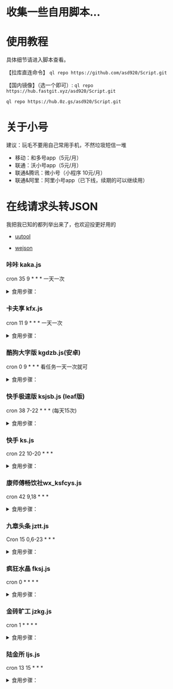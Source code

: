 # 收集一些自用脚本...

# 使用教程

具体细节请进入脚本查看。

【拉库直连命令】 `ql repo https://github.com/asd920/Script.git`

【国内镜像】（选一个即可）:
`ql repo https://hub.fastgit.xyz/asd920/Script.git`

`ql repo https://hub.0z.gs/asd920/Script.git`

# 关于小号

建议：玩毛不要用自己常用手机，不然垃圾短信一堆

* 移动：和多号app（5元/月）
* 联通：沃小号app（5元/月）
* 联通&腾讯：微小号（小程序 10元/月）
* 联通&阿里：阿里小号app（已下线，续期的可以继续用）


# 在线请求头转JSON

我把我已知的都列举出来了，也欢迎投更好用的

* [uutool](https://uutool.cn/header2json/)

* [wejson](https://wejson.cn/header2json/)


### 咔咔 kaka.js

cron 35 9 * * * 一天一次

<details>
<summary>食用步骤：</summary>
<br />

* [x] 收益：填写邀请码（G1BD8MP）自动获得5元，每天提现1元到支付宝

* [x] 多账户：用@隔开

把任意api.imkaka.com捉包头里的Cookie(viewchat_access_token=xxxxxxxxx 这个)填到kakaCookie里

    export kakaCookie='viewchat_access_token=xxxxxxxxx'

</details>


### 卡夫享 kfx.js

cron 11 9 * * * 一天一次

<details>
<summary>食用步骤：</summary>
<br />

* [x] 收益：每天签到1积分，分享一次5积分(每月有上限)  20分换2京东E卡，100分换10元话费，200分换20元话费

* [x] 多账户：用@隔开

注册链接：https://fscrm.kraftheinz.net.cn/?from=G20W5cUuyQ0JR+ISSo7/Ag==

找fscrm.kraftheinz.net.cn的包，把header里的token填到变量kfxtoken里

    export kfxtoken='***'

</details>


### 酷狗大字版 kgdzb.js(安卓)

cron 0 9 * * * 看任务一天一次就可

<details>
<summary>食用步骤：</summary>
<br />

* [x] 收益：一天0.6  

* [x] 多账户：用@隔开

进APP-福利，抓get包，每个人抓的host可能不一致，找*.kugou.com，只要有token、userid等关键数据即可，把整段url，填入变量，参考 `https://gateway.kugou.com/v1/***`

    export kugouurl='这里填入url链接！链接！'


</details>


### 快手极速版 ksjsb.js (leaf版)

cron 38 7-22 * * * (每天15次)

<details>
<summary>食用步骤：</summary>
<br />
抓POST包，进入积分换好礼页面即可获取数据，只要有Cookie就行

https://api.kuaishouzt.com/rest/zt/appsupport/yoda/accelerate/info

把Cookie中的kuaishou.api_st复制出来，包括分号，多账号换行隔开

    export ksjsbCookie='kuaishou.api_st=***;'

默认每天0点自动兑换金币，15点提现，要改的话把提现时间填到变量，不想提现设置成99，提到微信把`ksPayType=WECHAT;`，提到支付宝把`ksPayType=ALIPAY;`，写到对应账号ck后面

    export ksjsbWithdrawTime='15'

默认从高到低提现，固定金额用以下变量。如提现失败，手动接验证码提现一次，自动检测绑定了微信还是支付宝提现账号，都绑定了的话默认提现到微信

    export ksjsbCash='100'

默认提现时间会触发通知，可以把ksjsbNotify设置成2，每次运行都通知；为0，则不通知

    export ksjsbNotify='0'

快手如果提示违规操作，无法体现，可以先暂停脚本，手动提现。

极速版入口：左上角三横-积分换好礼
  
</details>


### 快手 ks.js

cron 22 10-20 * * *

<details>
<summary>食用步骤：</summary>
<br />
普通版的快手，非极速版，CK可以通用

注意现在多一个did的设备参数，必填！多账户@隔开

> 由于我IOS端找不到入口，我就用的极速版抓的CK里提取了did数值，粘贴在后面，任务一样跑

    export ksCookie='kuaishou.api_st=***;did=***;'

默认每天0点自动兑换金币，14点提现，不想提现设置成99，提到微信把`ksPayType=WECHAT;`，提到支付宝把`ksPayType=ALIPAY;`，写到对应账号ck后面

    export ksWithdrawTime='14'

默认提现2块，要改的话把提现金额填到变量。如提现失败，手动接验证码提现一次，自动检测绑定了微信还是支付宝提现账号，都绑定了的话默认提现到微信

>手动提现入口：头像-更多-我的钱包-天降红包提现，默认从高到低提现，固定金额用以下变量

    export ksCash='100'

默认提现时间会触发通知，可以把ksjsbNotify设置成2，每次运行都通知；为0，则不通知

    export ksNotify='0'

</details>


### 康师傅畅饮社wx_ksfcys.js

cron 42 9,18 * * *

<details>
<summary>食用步骤：</summary>
<br />
微信小程序，注册送200积分

抓GET包，点我的即可获取数据，多账号@隔开

https://club.biqr.cn/api/member/getMemberInfo

    export ksfcysToken='***'

默认不会抽奖，如果需要50积分抽奖，请设置变量ksfcysDraw为true

    export ksfcysDraw="true"
  
    // 2022-3-2积分可换E卡，重进小程序有可能会挤掉线，请重新抓

</details>


### 九章头条 jztt.js

Cron 15 0,6-23 * * *

<details>
<summary>食用步骤：</summary>
<br />
抓get包，进app-任务，抓取token值

https://api.st615.com/v2/user/info

    export jzttToken="***"

自定义阅读次数，默认每次阅读3篇文章

    export jzttReadNum="***"

提现金额，按门槛自动提现，从大到小，默认顺序5元，2元和0.3元

    export jzttWithdrawLimit="***"

</details>

### 疯狂水晶 fksj.js

 cron 0 * * * *

<details>
<summary>食用步骤：</summary>
<br />

  下载地址: http://mmwk.mmwl.fun/download/9570691cce3dc93a?user=18172
    
 * 变量格式: export fksj_data='userid1 @ userid2'  多个账号用 @分割
 *
 * userid  小程序(疯狂水晶) app 页面都有

</details>

### 金砖旷工 jzkg.js

 cron 1 * * * *

<details>
<summary>食用步骤：</summary>
<br />

  下载地址: http://jzkg.jmsfx.top/download/1dc7c27b64c47fad?user=69116
    
 * 变量格式: export jzkg_data='userid1 @ userid2'  多个账号用 @分割
 *
 * userid   app 页面兑换界面--左上角 有 id

</details>

### 陆金所 ljs.js

 cron 13 15 * * *

<details>
<summary>食用步骤：</summary>
<br />

下载地址:
https://m.lu.com/h5-member/sign/1651333734248?marketFeedbackCode=eyJ1cmxUaWQiOiIyOTQ0OTkxNSIsInVybFNvdXJjZSI6IjIwMDA3MjMyIiwibm90aWZ5VWsiOiIiLCJyd2RSdWxlVHlwZSI6InoiLCJxckNvZGVQb3N0ZXJJbWdJZCI6bnVsbCwiZXh0UGFyYW0iOnt9fQ#/sign?cur=20220430&n=1651333734942&m1=3mt2EYwBBdd+4fOEmvMh7w==
注意 这个需要实名 不喜勿扰

下载登录后 点击首页签到页面   关键字 integral     查看请求头Cookie填入变量
    
变量名为ljshd  如 export ljshd='XXXX'   多账号@隔开

玩转狗东E卡各种等

</details>
